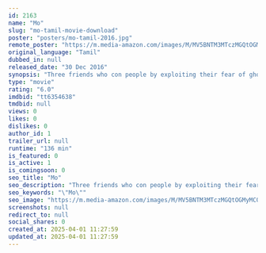 ```yaml
---
id: 2163
name: "Mo"
slug: "mo-tamil-movie-download"
poster: "posters/mo-tamil-2016.jpg"
remote_poster: "https://m.media-amazon.com/images/M/MV5BNTM3MTczMGQtOGMyMC00YmE4LWE0ZDItYTI4MGE1NGEzYTZiXkEyXkFqcGdeQXVyMTEzNzg0Mjkx._V1_SX300.jpg"
original_language: "Tamil"
dubbed_in: null
released_date: "30 Dec 2016"
synopsis: "Three friends who con people by exploiting their fear of ghosts are hired by a man to scare his business rival. However, things change after the three encounter a real ghost."
type: "movie"
rating: "6.0"
imdbid: "tt6354638"
tmdbid: null
views: 0
likes: 0
dislikes: 0
author_id: 1
trailer_url: null
runtime: "136 min"
is_featured: 0
is_active: 1
is_comingsoon: 0
seo_title: "Mo"
seo_description: "Three friends who con people by exploiting their fear of ghosts are hired by a man to scare his business rival. However, things change after the three encounter a real ghost."
seo_keywords: "\"Mo\""
seo_image: "https://m.media-amazon.com/images/M/MV5BNTM3MTczMGQtOGMyMC00YmE4LWE0ZDItYTI4MGE1NGEzYTZiXkEyXkFqcGdeQXVyMTEzNzg0Mjkx._V1_SX300.jpg"
screenshots: null
redirect_to: null
social_shares: 0
created_at: 2025-04-01 11:27:59
updated_at: 2025-04-01 11:27:59
---
```


